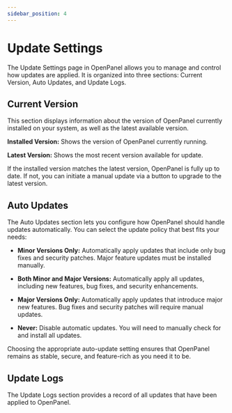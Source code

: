 ```yaml
---
sidebar_position: 4
---
```


# Update Settings


The Update Settings page in OpenPanel allows you to manage and control how updates are applied. It is organized into three sections: Current Version, Auto Updates, and Update Logs.

## Current Version
This section displays information about the version of OpenPanel currently installed on your system, as well as the latest available version.

**Installed Version:** Shows the version of OpenPanel currently running.

**Latest Version:** Shows the most recent version available for update.

If the installed version matches the latest version, OpenPanel is fully up to date. If not, you can initiate a manual update via a button to upgrade to the latest version.


## Auto Updates
The Auto Updates section lets you configure how OpenPanel should handle updates automatically.
You can select the update policy that best fits your needs:

- **Minor Versions Only:** Automatically apply updates that include only bug fixes and security patches. Major feature updates must be installed manually.

- **Both Minor and Major Versions:** Automatically apply all updates, including new features, bug fixes, and security enhancements.

- **Major Versions Only:** Automatically apply updates that introduce major new features. Bug fixes and security patches will require manual updates.

- **Never:** Disable automatic updates. You will need to manually check for and install all updates.

Choosing the appropriate auto-update setting ensures that OpenPanel remains as stable, secure, and feature-rich as you need it to be.

## Update Logs
The Update Logs section provides a record of all updates that have been applied to OpenPanel.

